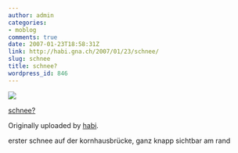 ```yaml
---
author: admin
categories:
- moblog
comments: true
date: 2007-01-23T18:58:31Z
link: http://habi.gna.ch/2007/01/23/schnee/
slug: schnee
title: schnee?
wordpress_id: 846
---
```


[![](http://farm1.static.flickr.com/105/367203197_7228884437_m.jpg)](http://www.flickr.com/photos/habi/367203197/)
   

 
  [schnee?](http://www.flickr.com/photos/habi/367203197/)
    

  Originally uploaded by [habi](http://www.flickr.com/people/habi/).
 



erster schnee auf der kornhausbrücke, ganz knapp sichtbar am rand
  

